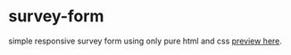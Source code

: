 # survey-form
simple responsive survey form using only pure html and css [preview here](https://employee-surveyform.netlify.app/).

